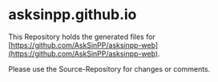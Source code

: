 # asksinpp.github.io

This Repository holds the generated files for 
[https://github.com/AskSinPP/asksinpp-web](https://github.com/AskSinPP/asksinpp-web).

Please use the Source-Repository for changes or comments.
